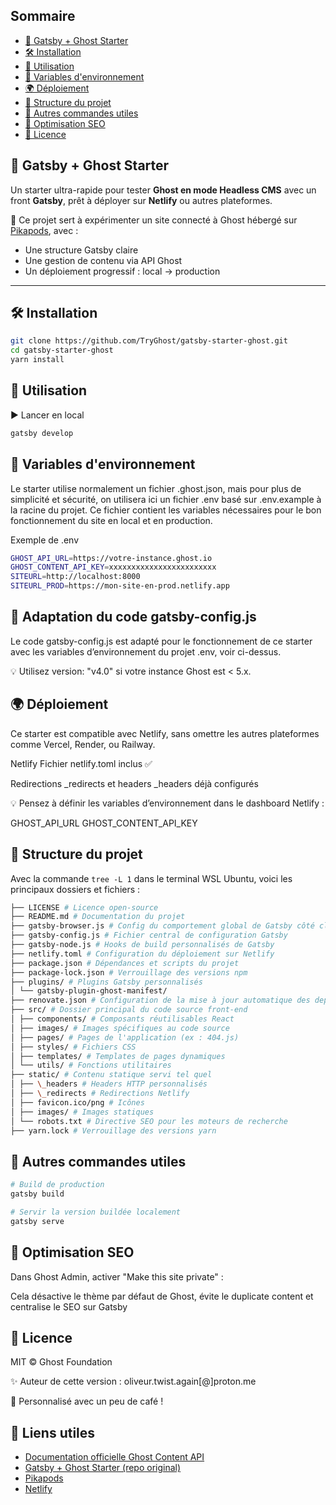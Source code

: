 ## Sommaire

-   [🚀 Gatsby + Ghost Starter](#-gatsby--ghost-starter)
-   [🛠 Installation](#-installation)
-   [🚀 Utilisation](#-utilisation)
-   [🧪 Variables d'environnement](#-variables-denvironnement)
-   [🌍 Déploiement](#-déploiement)
-   [📁 Structure du projet](#-structure-du-projet)
-   [🧪 Autres commandes utiles](#-autres-commandes-utiles)
-   [🧠 Optimisation SEO](#-optimisation-seo)
-   [📝 Licence](#-licence)

## 🚀 Gatsby + Ghost Starter

Un starter ultra-rapide pour tester **Ghost en mode Headless CMS** avec un front **Gatsby**, prêt à déployer sur **Netlify** ou autres plateformes.

🧪 Ce projet sert à expérimenter un site connecté à Ghost hébergé sur [Pikapods](https://www.pikapods.com/), avec :

-   Une structure Gatsby claire
-   Une gestion de contenu via API Ghost
-   Un déploiement progressif : local → production

---

## 🛠 Installation

```bash
git clone https://github.com/TryGhost/gatsby-starter-ghost.git
cd gatsby-starter-ghost
yarn install
```

## 🚀 Utilisation

▶️ Lancer en local

```bash
gatsby develop
```

## 🧪 Variables d'environnement

Le starter utilise normalement un fichier .ghost.json, mais pour plus de simplicité et sécurité, on utilisera ici un fichier .env basé sur .env.example à la racine du projet. Ce fichier contient les variables nécessaires pour le bon fonctionnement du site en local et en production.

Exemple de .env

```bash
GHOST_API_URL=https://votre-instance.ghost.io
GHOST_CONTENT_API_KEY=xxxxxxxxxxxxxxxxxxxxxxxx
SITEURL=http://localhost:8000
SITEURL_PROD=https://mon-site-en-prod.netlify.app
```

## 🚀 Adaptation du code gatsby-config.js

Le code gatsby-config.js est adapté pour le fonctionnement de ce starter avec les variables d’environnement du projet .env, voir ci-dessus.

💡 Utilisez version: "v4.0" si votre instance Ghost est < 5.x.

## 🌍 Déploiement

Ce starter est compatible avec Netlify, sans omettre les autres plateformes comme Vercel, Render, ou Railway.

Netlify
Fichier netlify.toml inclus ✅

Redirections \_redirects et headers \_headers déjà configurés

💡 Pensez à définir les variables d’environnement dans le dashboard Netlify :

GHOST_API_URL
GHOST_CONTENT_API_KEY

## 📁 Structure du projet

Avec la commande `tree -L 1` dans le terminal WSL Ubuntu, voici les principaux dossiers et fichiers :

```bash
├── LICENSE # Licence open-source
├── README.md # Documentation du projet
├── gatsby-browser.js # Config du comportement global de Gatsby côté client
├── gatsby-config.js # Fichier central de configuration Gatsby
├── gatsby-node.js # Hooks de build personnalisés de Gatsby
├── netlify.toml # Configuration du déploiement sur Netlify
├── package.json # Dépendances et scripts du projet
├── package-lock.json # Verrouillage des versions npm
├── plugins/ # Plugins Gatsby personnalisés
│ └── gatsby-plugin-ghost-manifest/
├── renovate.json # Configuration de la mise à jour automatique des deps
├── src/ # Dossier principal du code source front-end
│ ├── components/ # Composants réutilisables React
│ ├── images/ # Images spécifiques au code source
│ ├── pages/ # Pages de l'application (ex : 404.js)
│ ├── styles/ # Fichiers CSS
│ ├── templates/ # Templates de pages dynamiques
│ └── utils/ # Fonctions utilitaires
├── static/ # Contenu statique servi tel quel
│ ├── \_headers # Headers HTTP personnalisés
│ ├── \_redirects # Redirections Netlify
│ ├── favicon.ico/png # Icônes
│ ├── images/ # Images statiques
│ └── robots.txt # Directive SEO pour les moteurs de recherche
├── yarn.lock # Verrouillage des versions yarn
```

## 🧪 Autres commandes utiles

```bash
# Build de production
gatsby build

# Servir la version buildée localement
gatsby serve
```

## 🧠 Optimisation SEO

Dans Ghost Admin, activer "Make this site private" :

Cela désactive le thème par défaut de Ghost, évite le duplicate content et centralise le SEO sur Gatsby

## 📝 Licence

MIT © Ghost Foundation

✨ Auteur de cette version : oliveur.twist.again[@]proton.me

🎯 Personnalisé avec un peu de café !

## 🔗 Liens utiles

-   [Documentation officielle Ghost Content API](https://ghost.org/docs/content-api/)
-   [Gatsby + Ghost Starter (repo original)](https://github.com/TryGhost/gatsby-starter-ghost)
-   [Pikapods](https://www.pikapods.com/)
-   [Netlify](https://www.netlify.com/)
